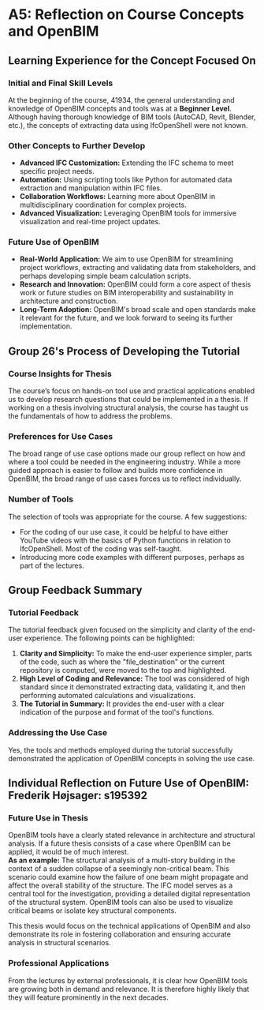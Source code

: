 # A5: Reflection on Course Concepts and OpenBIM

## Learning Experience for the Concept Focused On

### Initial and Final Skill Levels
At the beginning of the course, 41934, the general understanding and knowledge of OpenBIM concepts and tools was at a **Beginner Level**. Although having thorough knowledge of BIM tools (AutoCAD, Revit, Blender, etc.), the concepts of extracting data using IfcOpenShell were not known.

### Other Concepts to Further Develop
- **Advanced IFC Customization:** Extending the IFC schema to meet specific project needs.
- **Automation:** Using scripting tools like Python for automated data extraction and manipulation within IFC files.
- **Collaboration Workflows:** Learning more about OpenBIM in multidisciplinary coordination for complex projects.
- **Advanced Visualization:** Leveraging OpenBIM tools for immersive visualization and real-time project updates.

### Future Use of OpenBIM
- **Real-World Application:** We aim to use OpenBIM for streamlining project workflows, extracting and validating data from stakeholders, and perhaps developing simple beam calculation scripts.
- **Research and Innovation:** OpenBIM could form a core aspect of thesis work or future studies on BIM interoperability and sustainability in architecture and construction.
- **Long-Term Adoption:** OpenBIM's broad scale and open standards make it relevant for the future, and we look forward to seeing its further implementation.

## Group 26's Process of Developing the Tutorial

### Course Insights for Thesis
The course’s focus on hands-on tool use and practical applications enabled us to develop research questions that could be implemented in a thesis. If working on a thesis involving structural analysis, the course has taught us the fundamentals of how to address the problems.

### Preferences for Use Cases
The broad range of use case options made our group reflect on how and where a tool could be needed in the engineering industry. While a more guided approach is easier to follow and builds more confidence in OpenBIM, the broad range of use cases forces us to reflect individually.

### Number of Tools
The selection of tools was appropriate for the course. A few suggestions:
- For the coding of our use case, it could be helpful to have either YouTube videos with the basics of Python functions in relation to IfcOpenShell. Most of the coding was self-taught.
- Introducing more code examples with different purposes, perhaps as part of the lectures.

## Group Feedback Summary

### Tutorial Feedback
The tutorial feedback given focused on the simplicity and clarity of the end-user experience. The following points can be highlighted:
1. **Clarity and Simplicity:** To make the end-user experience simpler, parts of the code, such as where the "file_destination" or the current repository is computed, were moved to the top and highlighted.
2. **High Level of Coding and Relevance:** The tool was considered of high standard since it demonstrated extracting data, validating it, and then performing automated calculations and visualizations.
3. **The Tutorial in Summary:** It provides the end-user with a clear indication of the purpose and format of the tool's functions.

### Addressing the Use Case
Yes, the tools and methods employed during the tutorial successfully demonstrated the application of OpenBIM concepts in solving the use case.

## Individual Reflection on Future Use of OpenBIM: Frederik Højsager: s195392

### Future Use in Thesis
OpenBIM tools have a clearly stated relevance in architecture and structural analysis. If a future thesis consists of a case where OpenBIM can be applied, it would be of much interest.  
**As an example:** The structural analysis of a multi-story building in the context of a sudden collapse of a seemingly non-critical beam. This scenario could examine how the failure of one beam might propagate and affect the overall stability of the structure. The IFC model serves as a central tool for the investigation, providing a detailed digital representation of the structural system. OpenBIM tools can also be used to visualize critical beams or isolate key structural components.

This thesis would focus on the technical applications of OpenBIM and also demonstrate its role in fostering collaboration and ensuring accurate analysis in structural scenarios.

### Professional Applications
From the lectures by external professionals, it is clear how OpenBIM tools are growing both in demand and relevance. It is therefore highly likely that they will feature prominently in the next decades.
